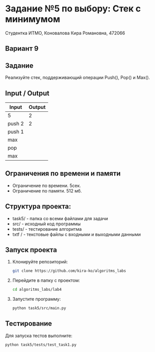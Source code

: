 Задание №5 по выбору: Стек с минимумом
====
Студентка ИТМО, Коновалова Кира Романовна, 472066

Вариант 9
----

Задание
---
 Реализуйте стек, поддерживающий операции Push(), Pop() и Max(). 

Input / Output
----

| Input  | Output |
|--------|--------|
| 5      | 2      |
| push 2 | 2      |
 | push 1 |        |
 | max    |        |
 | pop    |        |
| max    |        |



## Ограничения по времени и памяти

- Ограничение по времени. 5сек.
- Ограничение по памяти. 512 мб.

## Структура проекта:

* task5/ - папка со всеми файлами для задачи
* src/ - исходный код программы
* tests/ - тестирование алгоритма
* txtf / - текстовые файлы с входными и выходными данными

## Запуск проекта
1. Клонируйте репозиторий:
   ```bash
   git clone https://github.com/kira-ko/algoritms_labs
   ```
2. Перейдите в папку с проектом:
   ```bash
   cd algoritms_labs/lab4
   ```
3. Запустите программу:
   ```bash
   python task5/src/main.py
   ```
## Тестирование

Для запуска тестов выполните:
   ```bash
   python task5/tests/test_task1.py
   ```